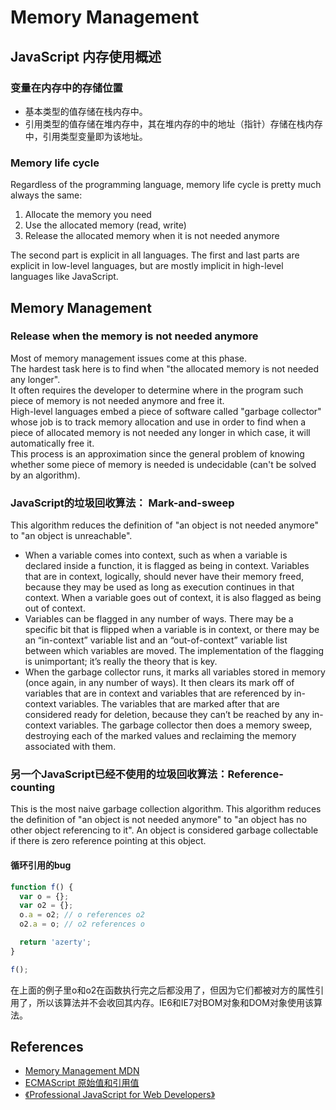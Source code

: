 # Memory Management

## JavaScript 内存使用概述
### 变量在内存中的存储位置
* 基本类型的值存储在栈内存中。
* 引用类型的值存储在堆内存中，其在堆内存的中的地址（指针）存储在栈内存中，引用类型变量即为该地址。

### Memory life cycle
Regardless of the programming language, memory life cycle is pretty much always the same:
1. Allocate the memory you need
2. Use the allocated memory (read, write)
3. Release the allocated memory when it is not needed anymore

The second part is explicit in all languages. The first and last parts are explicit in low-level languages, but are mostly implicit in high-level languages like JavaScript.


## Memory Management
### Release when the memory is not needed anymore
Most of memory management issues come at this phase.  
The hardest task here is to find when "the allocated memory is not needed any longer".   
It often requires the developer to determine where in the program such piece of memory is not needed anymore and free it.  
High-level languages embed a piece of software called "garbage collector" whose job is to track memory allocation and use in order to find when a piece of allocated memory is not needed any longer in which case, it will automatically free it.  
This process is an approximation since the general problem of knowing whether some piece of memory is needed is undecidable (can't be solved by an algorithm).


### JavaScript的垃圾回收算法： Mark-and-sweep
This algorithm reduces the definition of "an object is not needed anymore" to "an object is unreachable".  
* When a variable comes into context, such as when a variable is declared inside a function, it is flagged as being in context. Variables that are in context, logically, should never have their memory freed, because they may be used as long as execution continues in that context. When a variable goes out of context, it is also flagged as being out of context.
* Variables can be flagged in any number of ways. There may be a specific bit that is flipped when a variable is in context, or there may be an “in-context” variable list and an “out-of-context” variable list between which variables are moved. The implementation of the flagging is unimportant; it’s really the theory that is key.
* When the garbage collector runs, it marks all variables stored in memory (once again, in any number of ways). It then clears its mark off of variables that are in context and variables that are referenced by in-context variables. The variables that are marked after that are considered ready for deletion, because they can’t be reached by any in-context variables. The garbage collector then does a memory sweep, destroying each of the marked values and reclaiming the memory associated with them.

### 另一个JavaScript已经不使用的垃圾回收算法：Reference-counting
This is the most naive garbage collection algorithm. This algorithm reduces the definition of "an object is not needed anymore" to "an object has no other object referencing to it". An object is considered garbage collectable if there is zero reference pointing at this object.
#### 循环引用的bug
```js
function f() {
  var o = {};
  var o2 = {};
  o.a = o2; // o references o2
  o2.a = o; // o2 references o

  return 'azerty';
}

f();
```
在上面的例子里o和o2在函数执行完之后都没用了，但因为它们都被对方的属性引用了，所以该算法并不会收回其内存。IE6和IE7对BOM对象和DOM对象使用该算法。


## References
* [Memory Management MDN](https://developer.mozilla.org/en-US/docs/Web/JavaScript/Memory_Management)
* [ECMAScript 原始值和引用值](http://www.w3school.com.cn/js/pro_js_value.asp)
* [《Professional JavaScript for Web Developers》](https://book.douban.com/subject/7157249/)
